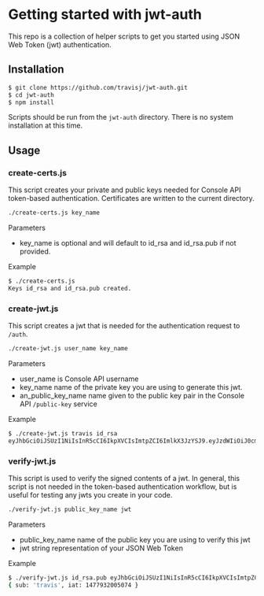 # Getting started with jwt-auth

This repo is a collection of helper scripts to get you started using JSON Web Token (jwt) authentication.

## Installation

```bash
$ git clone https://github.com/travisj/jwt-auth.git
$ cd jwt-auth
$ npm install
```
Scripts should be run from the `jwt-auth` directory. There is no system installation at this time.

## Usage

### create-certs.js
This script creates your private and public keys needed for Console API token-based authentication. Certificates are written to the current directory.
```bash
./create-certs.js key_name
```
Parameters
* key_name is optional and will default to id_rsa and id_rsa.pub if not provided.

Example
```bash
$ ./create-certs.js
Keys id_rsa and id_rsa.pub created.
```

### create-jwt.js
This script creates a jwt that is needed for the authentication request to `/auth`.

```bash
./create-jwt.js user_name key_name
```
Parameters
* user_name is Console API username
* key_name name of the private key you are using to generate this jwt.
* an_public_key_name name given to the public key pair in the Console API `/public-key` service

Example
```bash
$ ./create-jwt.js travis id_rsa
eyJhbGciOiJSUzI1NiIsInR5cCI6IkpXVCIsImtpZCI6ImlkX3JzYSJ9.eyJzdWIiOiJ0cmF2aXMiLCJpYXQiOjE0Nzc5MzIwMDUwNzR9.ILrgmP3bGHi1qJoT681cqATNzvMFJos45rwFW3uhSUbQnpneNDCUVEw6y9jmN8cE_C3PmQf9IHdZX5bhOlBVp4nkAsKgotMxoG0iPgL-6PQKOvEe2DOhNSnAGU9grpbmLjM58WUtOXhqEIlZwMTMcyOwDZ7z4itmatzA1J0C2lwQI1YJhrCUSICoEgwe9JcaJb3TIGgyJnak1Th2BryELbSBg-0DVuijW2Rtg3pZhR_hAUeMbxidU2jaBdXtzM0F8N8iW_oN5YaFULKp0MyyukhRmO4agzRP9ubU3G0TkgkB-InbOzZaq512CueB2vZTVB7zsQ3L4Xk7RnkxHRiw_w
```

### verify-jwt.js
This script is used to verify the signed contents of a jwt. In general, this script is not needed in the token-based authentication workflow, but is useful for testing any jwts you create in your code.

```bash
./verify-jwt.js public_key_name jwt
```

Parameters
* public_key_name name of the public key you are using to verify this jwt
* jwt string representation of your JSON Web Token

Example
```bash
$ ./verify-jwt.js id_rsa.pub eyJhbGciOiJSUzI1NiIsInR5cCI6IkpXVCIsImtpZCI6ImlkX3JzYSJ9.eyJzdWIiOiJ0cmF2aXMiLCJpYXQiOjE0Nzc5MzIwMDUwNzR9.ILrgmP3bGHi1qJoT681cqATNzvMFJos45rwFW3uhSUbQnpneNDCUVEw6y9jmN8cE_C3PmQf9IHdZX5bhOlBVp4nkAsKgotMxoG0iPgL-6PQKOvEe2DOhNSnAGU9grpbmLjM58WUtOXhqEIlZwMTMcyOwDZ7z4itmatzA1J0C2lwQI1YJhrCUSICoEgwe9JcaJb3TIGgyJnak1Th2BryELbSBg-0DVuijW2Rtg3pZhR_hAUeMbxidU2jaBdXtzM0F8N8iW_oN5YaFULKp0MyyukhRmO4agzRP9ubU3G0TkgkB-InbOzZaq512CueB2vZTVB7zsQ3L4Xk7RnkxHRiw_w
{ sub: 'travis', iat: 1477932005074 }
```
